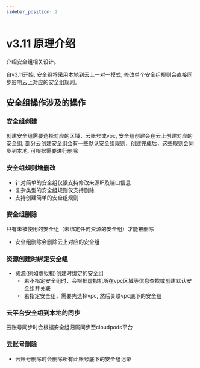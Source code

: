 ```yaml
---
sidebar_position: 2
---
```


# v3.11 原理介绍

介绍安全组相关设计。

自v3.11开始, 安全组将采用本地到云上一对一模式, 修改单个安全组规则会直接同步影响云上对应的安全组规则。

## 安全组操作涉及的操作

### 安全组创建

创建安全组需要选择对应的区域，云账号或vpc, 安全组创建会在云上创建对应的安全组, 部分云创建安全组会有一些默认安全组规则，创建完成后，这些规则会同步到本地, 可根据需要进行删除

### 安全组规则增删改

- 针对简单的安全组仅限支持修改来源IP及端口信息
- 复杂类型的安全组规则仅支持删除
- 支持创建简单的安全组规则

### 安全组删除

只有未被使用的安全组（未绑定任何资源的安全组）才能被删除
- 安全组删除会删除云上对应的安全组

### 资源创建时绑定安全组

- 资源(例如虚拟机)创建时绑定的安全组
    - 若不指定安全组时，会根据虚拟机所在vpc区域等信息查找或创建默认安全组并关联
    - 若指定安全组，需要先选择vpc, 然后关联vpc底下的安全组

### 云平台安全组到本地的同步

云账号同步时会根据安全组归属同步至cloudpods平台

### 云账号删除 

- 云账号删除时会删除所有此账号底下的安全组记录

